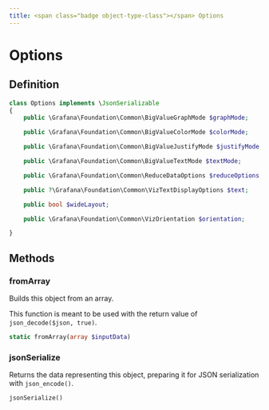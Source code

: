 ```yaml
---
title: <span class="badge object-type-class"></span> Options
---
```

# <span class="badge object-type-class"></span> Options

## Definition

```php
class Options implements \JsonSerializable
{
    public \Grafana\Foundation\Common\BigValueGraphMode $graphMode;

    public \Grafana\Foundation\Common\BigValueColorMode $colorMode;

    public \Grafana\Foundation\Common\BigValueJustifyMode $justifyMode;

    public \Grafana\Foundation\Common\BigValueTextMode $textMode;

    public \Grafana\Foundation\Common\ReduceDataOptions $reduceOptions;

    public ?\Grafana\Foundation\Common\VizTextDisplayOptions $text;

    public bool $wideLayout;

    public \Grafana\Foundation\Common\VizOrientation $orientation;

}
```
## Methods

### <span class="badge object-method"></span> fromArray

Builds this object from an array.

This function is meant to be used with the return value of `json_decode($json, true)`.

```php
static fromArray(array $inputData)
```

### <span class="badge object-method"></span> jsonSerialize

Returns the data representing this object, preparing it for JSON serialization with `json_encode()`.

```php
jsonSerialize()
```

